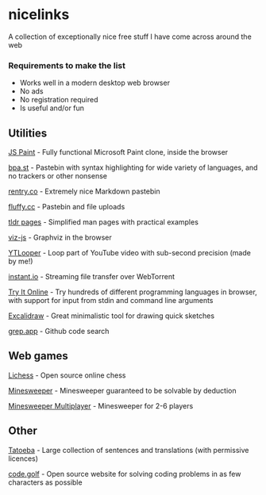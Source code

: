 # nicelinks
A collection of exceptionally nice free stuff I have come across around the web

### Requirements to make the list
* Works well in a modern desktop web browser
* No ads
* No registration required
* Is useful and/or fun


## Utilities

[JS Paint](https://jspaint.app/) - Fully functional Microsoft Paint clone, inside the browser

[bpa.st](https://bpa.st/) - Pastebin with syntax highlighting for wide variety of languages, and no trackers or other nonsense

[rentry.co](https://rentry.co/) - Extremely nice Markdown pastebin

[fluffy.cc](https://fluffy.cc/) - Pastebin and file uploads

[tldr pages](https://tldr.ostera.io/) - Simplified man pages with practical examples

[viz-js](http://viz-js.com/) - Graphviz in the browser

[YTLooper](https://andriamanitra.github.io/YTLooper) - Loop part of YouTube video with sub-second precision (made by me!)

[instant.io](https://instant.io/) - Streaming file transfer over WebTorrent

[Try It Online](https://tio.run/#) - Try hundreds of different programming languages in browser, with support for input from stdin and command line arguments

[Excalidraw](https://excalidraw.com/) - Great minimalistic tool for drawing quick sketches

[grep.app](https://grep.app/) - Github code search


## Web games

[Lichess](https://lichess.org) - Open source online chess

[Minesweeper](https://www.chiark.greenend.org.uk/~sgtatham/puzzles/js/mines.html) - Minesweeper guaranteed to be solvable by deduction

[Minesweeper Multiplayer](https://minesweeper-multiplayer.dk/) - Minesweeper for 2-6 players


## Other

[Tatoeba](https://tatoeba.org/) - Large collection of sentences and translations (with permissive licences)

[code.golf](https://code.golf) - Open source website for solving coding problems in as few characters as possible
